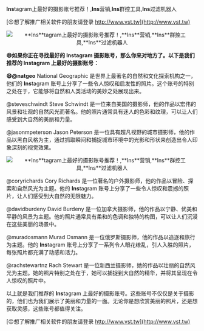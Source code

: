 **Ins**tagram上最好的摄影账号推荐！,**Ins**营销,**Ins**群控工具,**Ins**过滤机器人

[😍想了解推广相关软件的朋友请登录 http://www.vst.tw](http://www.vst.tw)

 <center><img src="https://vst.tw/MP4/tuiguang/png/3.png" alt="**Ins**tagram上最好的摄影账号推荐！,**Ins**营销,**Ins**群控工具,**Ins**过滤机器人"></center>

**😄如果你正在寻找最好的 **Ins**tagram 摄影账号，那么你来对地方了。以下是我们推荐的 **Ins**tagram 上最好的摄影账号：**

**😄@natgeo**
National Geographic 是世界上最著名的自然和文化探索机构之一，他们的 **Ins**tagram 账号上分享了一些令人惊叹和启发性的照片。这个账号的特别之处在于，它能够将自然和人类活动的美妙之处展现出来。

@steveschwindt
Steve Schwindt 是一位来自美国的摄影师，他的作品以宏伟的风景和壮观的自然风光而著名。他的照片通常具有迷人的色彩和纹理，可以让人们感受到大自然的美丽和力量。

@jasonmpeterson
Jason Peterson 是一位具有超凡视野的城市摄影师，他的作品以黑白风格为主，通过抓取瞬间和捕捉城市环境中的光影和形状来创造出令人印象深刻的视觉效果。

 <center><img src="https://vst.tw/MP4/tuiguang/png/4.png" alt="**Ins**tagram上最好的摄影账号推荐！,**Ins**营销,**Ins**群控工具,**Ins**过滤机器人"></center>

@coryrichards
Cory Richards 是一位著名的户外摄影师，他的作品以冒险、探索和自然风光为主题。他的 **Ins**tagram 账号上分享了一些令人惊叹和震撼的照片，让人们感受到大自然的无限魅力。

@davidburdeny
David Burdeny 是一位加拿大摄影师，他的作品以宁静、优美和平静的风景为主题。他的照片通常具有柔和的色调和独特的构图，可以让人们沉浸在这些美丽的场景中。

@muradosmann
Murad Osmann 是一位俄罗斯摄影师，他的作品以追逐和旅行为主题。他的 **Ins**tagram 账号上分享了一系列令人眼花缭乱，引人入胜的照片，每张照片都充满了动感和活力。

@rachstewartnz
Rach Stewart 是一位新西兰摄影师，她的作品以壮丽的自然风光为主题。她的照片特别之处在于，她可以捕捉到大自然的精华，并将其呈现在令人惊叹的照片中。

以上就是我们推荐的 **Ins**tagram 上最好的摄影账号。这些账号不仅仅是关于摄影的，他们也为我们展示了美丽和力量的一面。无论你是想欣赏美丽的照片，还是想获取灵感，这些账号都值得关注。

[😍想了解推广相关软件的朋友请登录 http://www.vst.tw](http://www.vst.tw)



